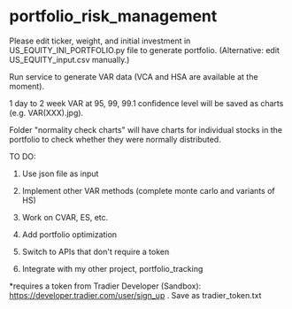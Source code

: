 # portfolio_risk_management

Please edit ticker, weight, and initial investment in US_EQUITY_INI_PORTFOLIO.py file to generate portfolio. (Alternative: edit US_EQUITY_input.csv manually.)

Run service to generate VAR data (VCA and HSA are available at the moment).

1 day to 2 week VAR at 95, 99, 99.1 confidence level will be saved as charts (e.g. VAR(XXX).jpg).

Folder "normality check charts" will have charts for individual stocks in the portfolio to check whether they were normally distributed. 

TO DO:

1. Use json file as input

2. Implement other VAR methods (complete monte carlo and variants of HS)

3. Work on CVAR, ES, etc.

4. Add portfolio optimization

5. Switch to APIs that don't require a token

6. Integrate with my other project, portfolio_tracking

*requires a token from Tradier Developer (Sandbox): https://developer.tradier.com/user/sign_up . Save as tradier_token.txt
